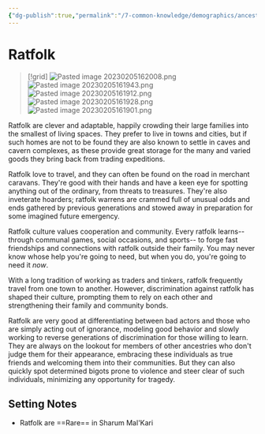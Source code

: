 ```yaml
---
{"dg-publish":true,"permalink":"/7-common-knowledge/demographics/ancestries/beastkin/ratfolk/","noteIcon":""}
---
```


# Ratfolk

>[!grid]
![Pasted image 20230205162008.png](/img/user/x.%20Assets/Attachments/Pasted%20image%2020230205162008.png)
>![Pasted image 20230205161943.png](/img/user/x.%20Assets/Attachments/Pasted%20image%2020230205161943.png)
>![Pasted image 20230205161912.png](/img/user/x.%20Assets/Attachments/Pasted%20image%2020230205161912.png)
>![Pasted image 20230205161928.png](/img/user/x.%20Assets/Attachments/Pasted%20image%2020230205161928.png)
>![Pasted image 20230205161901.png](/img/user/x.%20Assets/Attachments/Pasted%20image%2020230205161901.png)

Ratfolk are clever and adaptable, happily crowding their large families into the smallest of living spaces. They prefer to live in towns and cities, but if such homes are not to be found they are also known to settle in caves and cavern complexes, as these provide great storage for the many and varied goods they bring back from trading expeditions.

Ratfolk love to travel, and they can often be found on the road in merchant caravans. They're good with their hands and have a keen eye for spotting anything out of the ordinary, from threats to treasures. They're also inveterate hoarders; ratfolk warrens are crammed full of unusual odds and ends gathered by previous generations and stowed away in preparation for some imagined future emergency.

Ratfolk culture values cooperation and community. Every ratfolk learns-- through communal games, social occasions, and sports-- to forge fast friendships and connections with ratfolk outside their family. You may never know whose help you're going to need, but when you do, you're going to need it _now_. 

With a long tradition of working as traders and tinkers, ratfolk frequently travel from one town to another. However, discrimination against ratfolk has shaped their culture, prompting them to rely on each other and strengthening their family and community bonds. 

Ratfolk are very good at differentiating between bad actors and those who are simply acting out of ignorance, modeling good behavior and slowly working to reverse generations of discrimination for those willing to learn. They are always on the lookout for members of other ancestries who don't judge them for their appearance, embracing these individuals as true friends and welcoming them into their communities. But they can also quickly spot determined bigots prone to violence and steer clear of such individuals, minimizing any opportunity for tragedy. 

## Setting Notes

- Ratfolk are ==Rare== in Sharum Mal'Kari 

